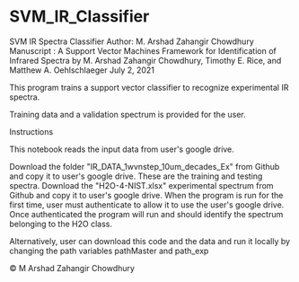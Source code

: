 # SVM_IR_Classifier

SVM IR Spectra Classifier
Author: M. Arshad Zahangir Chowdhury
Manuscript : A Support Vector Machines Framework for Identification of Infrared Spectra
 by M. Arshad Zahangir Chowdhury, Timothy E. Rice, and Matthew A. Oehlschlaeger
July 2, 2021 

This program trains a support vector classifier to recognize experimental IR spectra.

Training data and a validation spectrum is provided for the user.

Instructions 

This notebook reads the input data from user's google drive.


Download the folder "IR_DATA_1wvnstep_10um_decades_Ex" from Github and copy it to user's google drive. These are the training and testing spectra.
Download the "H2O-4-NIST.xlsx" experimental spectrum from Github and copy it to user's google drive.
When the program is run for the first time, user must authenticate to allow it to use the user's google drive.
Once authenticated the program will run and should identify the spectrum belonging to the H2O class.

Alternatively, user can download this code and the data and run it locally by changing the path variables pathMaster and path_exp

© M Arshad Zahangir Chowdhury
